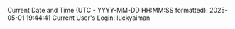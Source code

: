 Current Date and Time (UTC - YYYY-MM-DD HH:MM:SS formatted): 2025-05-01 19:44:41
Current User's Login: luckyaiman
